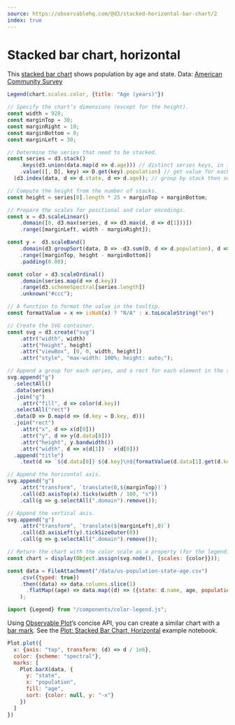 ```yaml
---
source: https://observablehq.com/@d3/stacked-horizontal-bar-chart/2
index: true
---
```


# Stacked bar chart, horizontal

This [stacked bar chart](./stacked-bar-chart) shows population by age and state. Data: [American Community Survey](https://observablehq.com/@mbostock/working-with-the-census-api)

```js
Legend(chart.scales.color, {title: "Age (years)"})
```

```js echo
// Specify the chart’s dimensions (except for the height).
const width = 928;
const marginTop = 30;
const marginRight = 10;
const marginBottom = 0;
const marginLeft = 30;

// Determine the series that need to be stacked.
const series = d3.stack()
    .keys(d3.union(data.map(d => d.age))) // distinct series keys, in input order
    .value(([, D], key) => D.get(key).population) // get value for each series key and stack
  (d3.index(data, d => d.state, d => d.age)); // group by stack then series key

// Compute the height from the number of stacks.
const height = series[0].length * 25 + marginTop + marginBottom;

// Prepare the scales for positional and color encodings.
const x = d3.scaleLinear()
    .domain([0, d3.max(series, d => d3.max(d, d => d[1]))])
    .range([marginLeft, width - marginRight]);

const y =  d3.scaleBand()
    .domain(d3.groupSort(data, D => -d3.sum(D, d => d.population), d => d.state))
    .range([marginTop, height - marginBottom])
    .padding(0.08);

const color = d3.scaleOrdinal()
    .domain(series.map(d => d.key))
    .range(d3.schemeSpectral[series.length])
    .unknown("#ccc");

// A function to format the value in the tooltip.
const formatValue = x => isNaN(x) ? "N/A" : x.toLocaleString("en")

// Create the SVG container.
const svg = d3.create("svg")
    .attr("width", width)
    .attr("height", height)
    .attr("viewBox", [0, 0, width, height])
    .attr("style", "max-width: 100%; height: auto;");

// Append a group for each series, and a rect for each element in the series.
svg.append("g")
  .selectAll()
  .data(series)
  .join("g")
    .attr("fill", d => color(d.key))
  .selectAll("rect")
  .data(D => D.map(d => (d.key = D.key, d)))
  .join("rect")
    .attr("x", d => x(d[0]))
    .attr("y", d => y(d.data[0]))
    .attr("height", y.bandwidth())
    .attr("width", d => x(d[1]) - x(d[0]))
  .append("title")
    .text(d => `${d.data[0]} ${d.key}\n${formatValue(d.data[1].get(d.key).population)}`);

// Append the horizontal axis.
svg.append("g")
    .attr("transform", `translate(0,${marginTop})`)
    .call(d3.axisTop(x).ticks(width / 100, "s"))
    .call(g => g.selectAll(".domain").remove());

// Append the vertical axis.
svg.append("g")
    .attr("transform", `translate(${marginLeft},0)`)
    .call(d3.axisLeft(y).tickSizeOuter(0))
    .call(g => g.selectAll(".domain").remove());

// Return the chart with the color scale as a property (for the legend).
const chart = display(Object.assign(svg.node(), {scales: {color}}));
```

```js echo
const data = FileAttachment("/data/us-population-state-age.csv")
    .csv({typed: true})
    .then((data) => data.columns.slice(1)
      .flatMap((age) => data.map((d) => ({state: d.name, age, population: d[age]})))
    );
```

```js echo
import {Legend} from "/components/color-legend.js";
```

Using [Observable Plot](https://observablehq.com/plot)’s concise API, you can create a similar chart with a [bar mark](https://observablehq.com/plot/marks/bar). See the [Plot: Stacked Bar Chart, Horizontal](https://observablehq.com/@observablehq/plot-stacked-bar-chart-horizontal) example notebook.

```js echo
Plot.plot({
  x: {axis: "top", transform: (d) => d / 1e6},
  color: {scheme: "spectral"},
  marks: [
    Plot.barX(data, {
      y: "state",
      x: "population",
      fill: "age",
      sort: {color: null, y: "-x"}
    })
  ]
})
```
